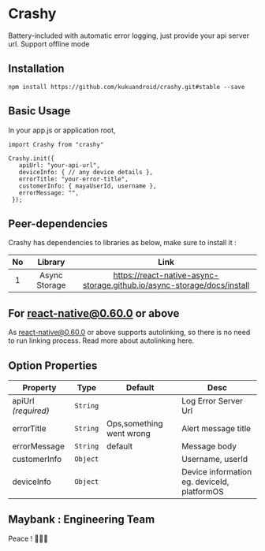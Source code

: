 # Crashy 

Battery-included with automatic error logging, just provide your api server url. Support offline mode

## Installation

``` npm install https://github.com/kukuandroid/crashy.git#stable --save ```

## Basic Usage

In your app.js or application root,
```
import Crashy from "crashy"

Crashy.init({
   apiUrl: "your-api-url",
   deviceInfo: { // any device details },
   errorTitle: "your-error-title",
   customerInfo: { mayaUserId, username },
   errorMessage: "",
 });
```

##  Peer-dependencies
Crashy has dependencies to libraries as below, make sure to install it :

| No | Library | Link |
| :---:   | :-: | :-: |
| 1 | Async Storage | https://react-native-async-storage.github.io/async-storage/docs/install |


## For react-native@0.60.0 or above

As react-native@0.60.0 or above supports autolinking, so there is no need to run linking process. Read more about autolinking here.


## Option Properties
Property | Type | Default | Desc
--- | --- | --- | ---
apiUrl *(required)* | `String` |  | Log Error Server Url
errorTitle  | `String` | Ops,something went wrong | Alert message title
errorMessage | `String` | default | Message body
customerInfo | `Object` |  | Username, userId
deviceInfo | `Object` |   | Device information eg. deviceId, platformOS


## Maybank : Engineering Team

Peace ! ✌🏻🍻
